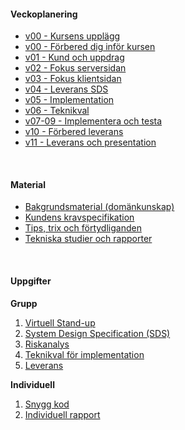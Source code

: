 #### Veckoplanering

* [v00 - Kursens upplägg](kurser/vteam-v1/v00-introduktion)
* [v00 - Förbered dig inför kursen](kurser/vteam-v1/v00-forbered)
* [v01 - Kund och uppdrag](kurser/vteam-v1/v01-uppdrag)
* [v02 - Fokus serversidan](kurser/vteam-v1/v02-backend)
* [v03 - Fokus klientsidan](kurser/vteam-v1/v03-frontend)
* [v04 - Leverans SDS](kurser/vteam-v1/v04-sds)
* [v05 - Implementation](kurser/vteam-v1/v05-implementation)
* [v06 - Teknikval](kurser/vteam-v1/v06-teknikval)
* [v07-09 - Implementera och testa](kurser/vteam-v1/v07-implementera)
* [v10 - Förbered leverans](kurser/vteam-v1/v10-forbered)
* [v11 - Leverans och presentation](kurser/vteam-v1/v11-leverans)

&nbsp;

<!--
Youtube spellista 2022 https://www.youtube.com/playlist?list=PLKtP9l5q3ce_wXroqbxvzSNBzi2Yy8ULF
-->

#### Material

<!--
* [Bakgrundsmaterial och kravspecifikation](kurser/vteam-v1/bakgrundsmaterial-och-uppgift)
-->

* [Bakgrundsmaterial (domänkunskap)](kurser/vteam-v1/proj/bakgrundsmaterial)
* [Kundens kravspecifikation](kurser/vteam-v1/proj/kravspecifikation)
* [Tips, trix och förtydliganden](kurser/vteam-v1/tips-trix-och-fortydliganden)
* [Tekniska studier och rapporter](kurser/vteam-v1/tekniska-rapporter)

&nbsp;



#### Uppgifter

**Grupp**

1. [Virtuell Stand-up](kurser/vteam-v1/assignment/virtuell-stand-up)
1. [System Design Specification (SDS)](kurser/vteam-v1/assignment/system-design-specification)
1. [Riskanalys](kurser/vteam-v1/assignment/risk-analysis)
1. [Teknikval för implementation](kurser/vteam-v1/assignment/technical-implementation)
1. [Leverans](kurser/vteam-v1/assignment/delivery)

**Individuell**

1. [Snygg kod](kurser/vteam-v1/assignment/good-and-clean-code)
1. [Individuell rapport](kurser/vteam-v1/assignment/individual-report)

<!--
1. [Individuell Rapport](kurser/vteam-v1/assignment/individual-report)
-->